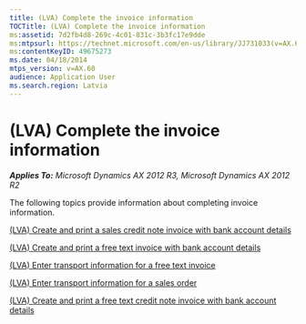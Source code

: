 ```yaml
---
title: (LVA) Complete the invoice information
TOCTitle: (LVA) Complete the invoice information
ms:assetid: 7d2fb4d8-269c-4c01-831c-3b3fc17e9dde
ms:mtpsurl: https://technet.microsoft.com/en-us/library/JJ731033(v=AX.60)
ms:contentKeyID: 49675273
ms.date: 04/18/2014
mtps_version: v=AX.60
audience: Application User
ms.search.region: Latvia
---
```


# (LVA) Complete the invoice information 


_**Applies To:** Microsoft Dynamics AX 2012 R3, Microsoft Dynamics AX 2012 R2_

The following topics provide information about completing invoice information.

[(LVA) Create and print a sales credit note invoice with bank account details](lva-create-and-print-a-sales-credit-note-invoice-with-bank-account-details.md)

[(LVA) Create and print a free text invoice with bank account details](lva-create-and-print-a-free-text-invoice-with-bank-account-details.md)

[(LVA) Enter transport information for a free text invoice](lva-enter-transport-information-for-a-free-text-invoice.md)

[(LVA) Enter transport information for a sales order](lva-enter-transport-information-for-a-sales-order.md)

[(LVA) Create and print a free text credit note invoice with bank account details](lva-create-and-print-a-free-text-credit-note-invoice-with-bank-account-details.md)

  


